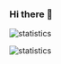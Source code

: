 ### Hi there 👋

<!--
**CaiJi-bai/CaiJi-bai** is a ✨ _special_ ✨ repository because its `README.md` (this file) appears on your GitHub profile.

Here are some ideas to get you started:

- 🔭 I’m currently working on NEU
- 🌱 I’m currently learning ...
- 👯 I’m looking to collaborate on ...
- 🤔 I’m looking for help with ...
- 💬 Ask me about ...
- 📫 How to reach me: ...
- 😄 Pronouns: ...
- ⚡ Fun fact: ...
-->
![statistics](https://github-readme-stats.vercel.app/api?username=CaiJi-bai&include_all_commits=true)

![statistics](https://github-readme-stats-one-bice.vercel.app/api/top-langs/?username=CaiJi-bai&layout=compact&langs_count=10)
